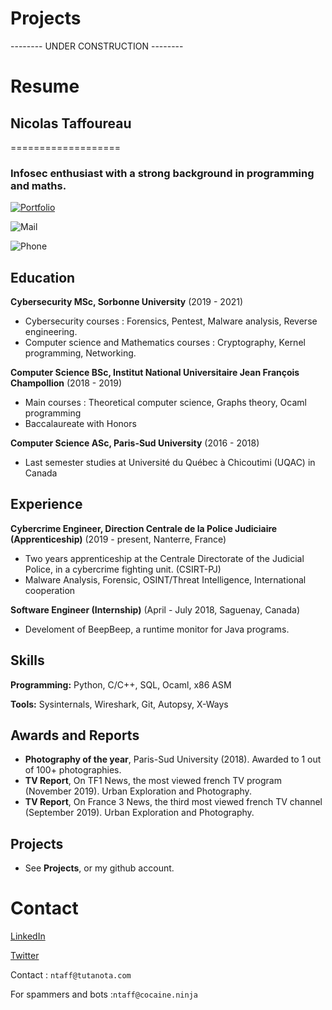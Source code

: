 # Projects

-------- UNDER CONSTRUCTION --------

# Resume

## Nicolas Taffoureau
===================

### Infosec enthusiast with a strong background in programming and maths. 
 [![Portfolio](https://img.shields.io/badge/Portfolio-ntaff.github.io-brightgreen.svg)](https://ntaff.github.io) 
 
 ![Mail](https://img.shields.io/badge/Contact-ntaff%40tutanota.com-red.svg) 
 
 ![Phone](https://img.shields.io/badge/Phone-Send%20me%20a%20mail%20if%20you%20need%20my%20phone%20number-lightgrey.svg)


Education
---------
**Cybersecurity MSc, Sorbonne University** (2019 - 2021)

- Cybersecurity courses : Forensics, Pentest, Malware analysis, Reverse engineering. 
- Computer science and Mathematics courses : Cryptography, Kernel programming, Networking.

**Computer Science BSc, Institut National Universitaire Jean François Champollion** (2018 - 2019)

- Main courses : Theoretical computer science, Graphs theory, Ocaml programming
- Baccalaureate with Honors

**Computer Science ASc, Paris-Sud University** (2016 - 2018)

- Last semester studies at Université du Québec à Chicoutimi (UQAC) in Canada

Experience
---------
**Cybercrime Engineer, Direction Centrale de la Police Judiciaire (Apprenticeship)** (2019 - present, Nanterre, France)

- Two years apprenticeship at the Centrale Directorate of the Judicial Police, in a cybercrime fighting unit. (CSIRT-PJ)
- Malware Analysis, Forensic, OSINT/Threat Intelligence, International cooperation

**Software Engineer (Internship)** (April - July 2018, Saguenay, Canada)

- Develoment of BeepBeep, a runtime monitor for Java programs.

Skills
------
**Programming:** Python, C/C++, SQL, Ocaml, x86 ASM

**Tools:** Sysinternals, Wireshark, Git, Autopsy, X-Ways

Awards and Reports
------
- **Photography of the year**, Paris-Sud University (2018). Awarded to 1 out of 100+ photographies.
- **TV Report**, On TF1 News, the most viewed french TV program (November 2019). Urban Exploration and Photography.
- **TV Report**, On France 3 News, the third most viewed french TV channel (September 2019). Urban Exploration and Photography.

Projects
--------

- See **Projects**, or my github account.


# Contact

[LinkedIn](https://www.linkedin.com/in/nicolas-taffoureau-66a717109/)

[Twitter](https://twitter.com/0xntaff)

Contact  : `ntaff@tutanota.com`

For spammers and bots :`ntaff@cocaine.ninja`
